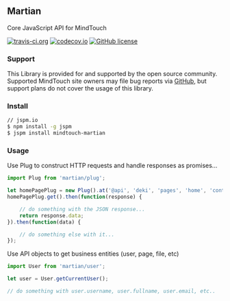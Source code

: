 ## Martian
Core JavaScript API for MindTouch

[![travis-ci.org](https://travis-ci.org/MindTouch/martian.svg?branch=master)](https://travis-ci.org/MindTouch/martian)
[![codecov.io](https://codecov.io/github/MindTouch/martian/coverage.svg?branch=master)](https://codecov.io/github/MindTouch/martian?branch=master)
[![GitHub license](https://img.shields.io/github/license/MindTouch/martian.svg)]()

### Support
This Library is provided for and supported by the open source community. Supported MindTouch site owners may file bug reports via [GitHub](https://github.com/MindTouch/martian/issues), but support plans do not cover the usage of this library.

### Install

```sh
// jspm.io
$ npm install -g jspm
$ jspm install mindtouch-martian
```

### Usage
Use Plug to construct HTTP requests and handle responses as promises...

```javascript
import Plug from 'martian/plug';

let homePagePlug = new Plug().at('@api', 'deki', 'pages', 'home', 'contents');
homePagePlug.get().then(function(response) {

    // do something with the JSON response...
    return response.data;
}).then(function(data) {

    // do something else with it...
});

```

Use API objects to get business entities (user, page, file, etc)

```javascript
import User from 'martian/user';

let user = User.getCurrentUser();

// do something with user.username, user.fullname, user.email, etc..
```
